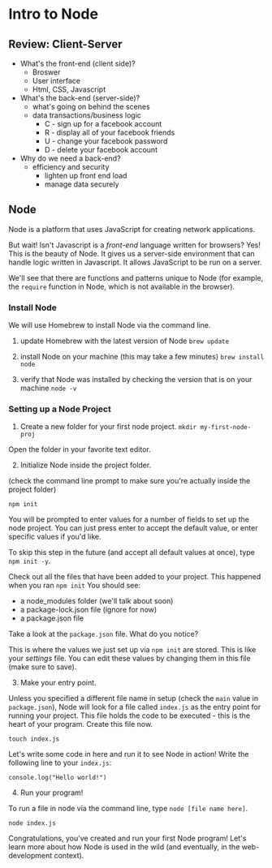 # Intro to Node

## Review: Client-Server

* What's the front-end (client side)?
  * Broswer
  * User interface
  * Html, CSS, Javascript
* What's the back-end (server-side)?
  * what's going on behind the scenes
  * data transactions/business logic
    * C - sign up for a facebook account
    * R - display all of your facebook friends
    * U - change your facebook password
    * D - delete your facebook account
* Why do we need a back-end?
  * efficiency and security
    * lighten up front end load
    * manage data securely

## Node
Node is a platform that uses JavaScript for creating network applications.

But wait! Isn't Javascript is a _front-end_ language written for browsers? Yes! This is the beauty of Node. It gives us a server-side environment that can handle logic written in Javascript. It allows JavaScript to be run on a server.

We'll see that there are functions and patterns unique to Node (for example, the `require` function in Node, which is not available in the browser).

### Install Node

We will use Homebrew to install Node via the command line.

1. update Homebrew with the latest version of Node
```brew update```

2. install Node on your machine (this may take a few minutes)
```brew install node```

3. verify that Node was installed by checking the version that is on your machine
```node -v```


### Setting up a Node Project

1. Create a new folder for your first node project.
```mkdir my-first-node-proj```

Open the folder in your favorite text editor.

2. Initialize Node inside the project folder.

(check the command line prompt to make sure you're actually inside the project folder)
```
npm init
```

You will be prompted to enter values for a number of fields to set up the node project. You can just press enter to accept the default value, or enter specific values if you'd like.

To skip this step in the future (and accept all default values at once), type ```npm init -y```.

Check out all the files that have been added to your project. This happened when you ran ```npm init``` You should see:
* a node_modules folder (we'll talk about soon)
* a package-lock.json file (ignore for now)
* a package.json file

Take a look at the ```package.json``` file. What do you notice?

This is where the values we just set up via ```npm init``` are stored. This is like your _settings_ file. You can edit these values by changing them in this file (make sure to save).

3. Make your entry point.

Unless you specified a different file name in setup (check the ```main``` value in ```package.json```), Node will look for a file called ```index.js``` as the entry point for running your project. This file holds the code to be executed - this is the heart of your program. Create this file now.

```touch index.js```

Let's write some code in here and run it to see Node in action! Write the following line to your ```index.js```:

```console.log("Hello world!")```

4. Run your program!

To run a file in node via the command line, type ```node [file name here]```.

```node index.js```

Congratulations, you've created and run your first Node program! Let's learn more about how Node is used in the wild (and eventually, in the web-development context).
